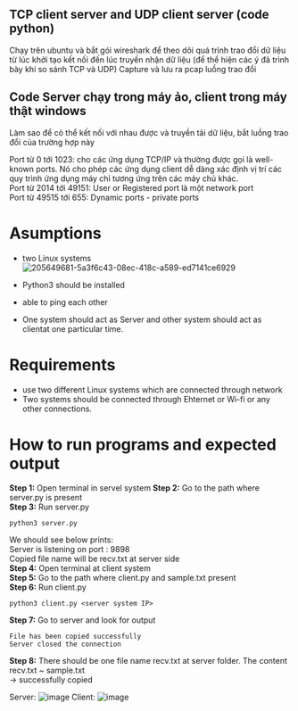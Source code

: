 ## TCP client server and UDP client server (code python)
Chạy trên ubuntu và bắt gói wireshark để theo dõi quá trình trao đổi dữ liệu từ lúc khởi tạo kết nối đến lúc truyền nhận dữ liệu (để thể hiện các ý đã trình bày khi so sánh TCP và UDP)
Capture và lưu ra pcap luồng trao đổi 
## Code Server chạy trong máy ảo, client trong máy thật windows
Làm sao để có thể kết nối với nhau được và truyền tải dữ liệu, bắt luồng trao đổi của trường hợp này


Port từ 0 tới 1023: cho các ứng dụng TCP/IP và thường được gọi là well-known ports. Nó cho phép các ứng dụng client dễ dàng xác định vị trí các quy trình ứng dụng máy chỉ tương ứng trên các máy chủ khác.  
Port từ 2014 tới 49151: User or Registered port là một network port  
Port từ 49515 tới 655: Dynamic ports - private ports   

# Asumptions
- two Linux systems![205649681-5a3f6c43-08ec-418c-a589-ed7141ce6929](https://user-images.githubusercontent.com/101868484/205697557-b13f1a72-1c18-4774-be0c-33d72e105a47.png)

- Python3 should be installed
- able to ping each other 
- One system should act as Server and other system should act as clientat one particular time.
# Requirements
- use two different Linux systems which are connected through network
- Two systems should be connected through Ehternet or Wi-fi or any other connections.
# How to run programs and expected output
**Step 1:** Open terminal in servel system
**Step 2:** Go to the path where server.py is present  
**Step 3:** Run server.py    
```
python3 server.py
```
We should see below prints:  
Server is listening on port : 9898  
Copied file name will be recv.txt at server side  
**Step 4:** Open terminal at client system  
**Step 5:** Go to the path where client.py and sample.txt present  
**Step 6:** Run client.py   
```  
python3 client.py <server system IP>
```
**Step 7:** Go to server and look for output  
```
File has been copied successfully
Server closed the connection
```
**Step 8:** There should be one file name recv.txt at server folder. The content recv.txt ~ sample.txt   
-> successfully copied  

Server:
![image](https://user-images.githubusercontent.com/101868484/205697625-3553933f-9657-4c9d-b322-8f820d15f473.png)
Client: 
![image](https://user-images.githubusercontent.com/101868484/205697802-7c5ee419-0b5c-4fe9-96c0-050179a731f1.png)


